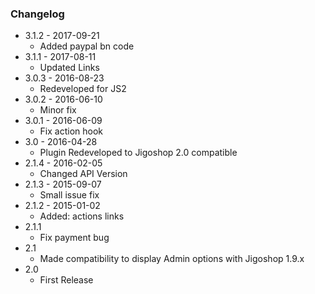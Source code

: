 ### Changelog

* 3.1.2 - 2017-09-21
    - Added paypal bn code
* 3.1.1 - 2017-08-11
    - Updated Links
* 3.0.3 - 2016-08-23
    - Redeveloped for JS2
* 3.0.2 - 2016-06-10
    - Minor fix
* 3.0.1 - 2016-06-09
    - Fix action hook
* 3.0 - 2016-04-28
    - Plugin Redeveloped to Jigoshop 2.0 compatible
* 2.1.4 - 2016-02-05
    - Changed API Version
* 2.1.3 - 2015-09-07
    - Small issue fix
* 2.1.2 - 2015-01-02
    - Added: actions links
* 2.1.1
    - Fix payment bug
* 2.1
    - Made compatibility to display Admin options with Jigoshop 1.9.x
* 2.0
    - First Release

